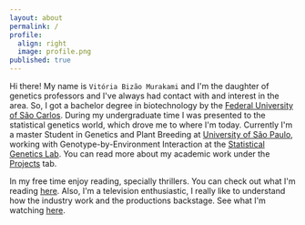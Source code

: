 ```yaml
---
layout: about
permalink: /
profile:
  align: right
  image: profile.png
published: true
---
```


Hi there! My name is `Vitória Bizão Murakami` and I'm the daughter of genetics professors and I've always had contact with and interest in the area. So, I got a bachelor degree in biotechnology by the [Federal University of São Carlos](https://www.araras.ufscar.br/). During my undergraduate time I was presented to the statistical genetics world, which drove me to where I'm today. Currently I'm a master Student in Genetics and Plant Breeding at [University of São Paulo](https://www.esalq.usp.br/), working with Genotype-by-Environment Interaction at the [Statistical Genetics Lab](https://statgen-esalq.github.io/). You can read more about my academic work under the [Projects](../projects/) tab.

In my free time enjoy reading, specially thrillers. You can check out what I'm reading [here](https://www.skoob.com.br/perfil/vitoriabizao). Also, I'm a television enthusiastic, I really like to understand how the industry work and the productions backstage. See what I'm watching [here](https://tvtime.com/r/2wvUP).